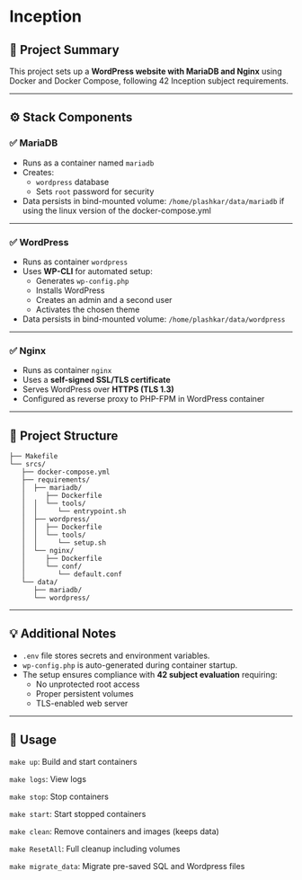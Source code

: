 # Inception

## 📝 **Project Summary**

This project sets up a **WordPress website with MariaDB and Nginx** using Docker and Docker Compose, following 42 Inception subject requirements.

---

## ⚙️ **Stack Components**

### ✅ **MariaDB**

- Runs as a container named `mariadb`
- Creates:
  - `wordpress` database
  - Sets `root` password for security
- Data persists in bind-mounted volume: `/home/plashkar/data/mariadb` if using the linux version of the docker-compose.yml

---

### ✅ **WordPress**

- Runs as container `wordpress`
- Uses **WP-CLI** for automated setup:
  - Generates `wp-config.php`
  - Installs WordPress
  - Creates an admin and a second user
  - Activates the chosen theme
- Data persists in bind-mounted volume: `/home/plashkar/data/wordpress`

---

### ✅ **Nginx**

- Runs as container `nginx`
- Uses a **self-signed SSL/TLS certificate**
- Serves WordPress over **HTTPS (TLS 1.3)**
- Configured as reverse proxy to PHP-FPM in WordPress container

---

## 📂 **Project Structure**
```
├── Makefile
└── srcs/
   ├── docker-compose.yml
   ├── requirements/
   │  ├── mariadb/
   │     ├── Dockerfile
   │  │  └── tools/
   │  │     └── entrypoint.sh
   │  ├── wordpress/
   │  │  ├── Dockerfile
   │  │  └── tools/
   │  │     └── setup.sh
   │  └── nginx/
   │     ├── Dockerfile
   │     └── conf/
   │        └── default.conf
   └── data/
      ├── mariadb/
      └── wordpress/
```
---

## 💡 **Additional Notes**

- `.env` file stores secrets and environment variables.
- `wp-config.php` is auto-generated during container startup.
- The setup ensures compliance with **42 subject evaluation** requiring:
  - No unprotected root access
  - Proper persistent volumes
  - TLS-enabled web server

---
## 🚀 **Usage**

`make up`: Build and start containers

`make logs`: View logs

`make stop`: Stop containers

`make start`: Start stopped containers

`make clean`: Remove containers and images (keeps data)

`make ResetAll`: Full cleanup including volumes

`make migrate_data`: Migrate pre-saved SQL and Wordpress files

